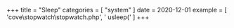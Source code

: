 +++
title = "Sleep"
categories = [ "system" ]
date = 2020-12-01
example = [
   'cove\stopwatch\stopwatch.php', ' usleep('
]
+++
